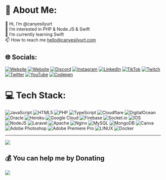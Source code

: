 # 💫 About Me:
👋 Hi, I’m @canyesilyurt<br>👀 I’m interested in PHP & Node.JS & Swift<br>🌱 I’m currently learning Swift<br>📫 How to reach me hello@canyesilyurt.com


## 🌐 Socials:
[![Website](https://img.shields.io/badge/Can%20Yesilyurt-%23000.svg?style=flat&logoColor=white)](https://canyesilyurt.com) 
[![Website](https://img.shields.io/badge/cy4u-%234ea94b.svg?style=flat&logoColor=white)](https://cy4u.dev) 
[![Discord](https://img.shields.io/badge/Discord-%237289DA.svg?logo=discord&logoColor=white)](https://discord.gg/https://discord.gg/rPqxXSMJcV) [![Instagram](https://img.shields.io/badge/Instagram-%23E4405F.svg?logo=Instagram&logoColor=white)](https://instagram.com/cyoffline) [![LinkedIn](https://img.shields.io/badge/LinkedIn-%230077B5.svg?logo=linkedin&logoColor=white)](https://linkedin.com/in/canyesilyurt) [![TikTok](https://img.shields.io/badge/TikTok-%23000000.svg?logo=TikTok&logoColor=white)](https://tiktok.com/@janyesilyurt) [![Twitch](https://img.shields.io/badge/Twitch-%239146FF.svg?logo=Twitch&logoColor=white)](https://twitch.tv/canyesilyurt) [![Twitter](https://img.shields.io/badge/Twitter-%231DA1F2.svg?logo=Twitter&logoColor=white)](https://twitter.com/cybusy) [![YouTube](https://img.shields.io/badge/YouTube-%23FF0000.svg?logo=YouTube&logoColor=white)](https://youtube.com/@janyesilyurt) [![Codepen](https://img.shields.io/badge/Codepen-000000?style=for-the-badge&logo=codepen&logoColor=white)](https://codepen.io/canyesilyurt) 



# 💻 Tech Stack:
![JavaScript](https://img.shields.io/badge/javascript-%23323330.svg?style=flat&logo=javascript&logoColor=%23F7DF1E) ![HTML5](https://img.shields.io/badge/html5-%23E34F26.svg?style=flat&logo=html5&logoColor=white) ![PHP](https://img.shields.io/badge/php-%23777BB4.svg?style=flat&logo=php&logoColor=white) ![TypeScript](https://img.shields.io/badge/typescript-%23007ACC.svg?style=flat&logo=typescript&logoColor=white) ![Cloudflare](https://img.shields.io/badge/Cloudflare-F38020?style=flat&logo=Cloudflare&logoColor=white) ![DigitalOcean](https://img.shields.io/badge/DigitalOcean-%230167ff.svg?style=flat&logo=digitalOcean&logoColor=white) ![Oracle](https://img.shields.io/badge/Oracle-F80000?style=flat&logo=oracle&logoColor=white) ![Heroku](https://img.shields.io/badge/heroku-%23430098.svg?style=flat&logo=heroku&logoColor=white) ![Google Cloud](https://img.shields.io/badge/Google%20Cloud-%234285F4.svg?style=flat&logo=google-cloud&logoColor=white) ![Firebase](https://img.shields.io/badge/firebase-%23039BE5.svg?style=flat&logo=firebase) ![Socket.io](https://img.shields.io/badge/Socket.io-black?style=flat&logo=socket.io&badgeColor=010101) ![IOS](https://img.shields.io/badge/IOS-%2320232a.svg?style=flat&logo=apple&logoColor=white) ![NodeJS](https://img.shields.io/badge/node.js-6DA55F?style=flat&logo=node.js&logoColor=white) ![Laravel](https://img.shields.io/badge/laravel-%23FF2D20.svg?style=flat&logo=laravel&logoColor=white) ![Apache](https://img.shields.io/badge/apache-%23D42029.svg?style=flat&logo=apache&logoColor=white) ![Nginx](https://img.shields.io/badge/nginx-%23009639.svg?style=flat&logo=nginx&logoColor=white) ![MySQL](https://img.shields.io/badge/mysql-%2300f.svg?style=flat&logo=mysql&logoColor=white) ![MongoDB](https://img.shields.io/badge/MongoDB-%234ea94b.svg?style=flat&logo=mongodb&logoColor=white) ![Canva](https://img.shields.io/badge/Canva-%2300C4CC.svg?style=flat&logo=Canva&logoColor=white) ![Adobe Photoshop](https://img.shields.io/badge/Adobe%20Photoshop-%2331A8FF.svg?style=flat&logo=adobephotoshop&logoColor=white) ![Adobe Premiere Pro](https://img.shields.io/badge/Adobe%20Premiere%20Pro-9999FF.svg?style=flat&logo=Adobe%20Premiere%20Pro&logoColor=white) ![LINUX](https://img.shields.io/badge/Linux-FCC624?style=flat&logo=linux&logoColor=black) ![Docker](https://img.shields.io/badge/docker-%230db7ed.svg?style=flat&logo=docker&logoColor=white) 


---
[![](https://visitcount.itsvg.in/api?id=canyesilyurt&icon=5&color=3)](https://visitcount.itsvg.in)

  ## 💰 You can help me by Donating
<a rel="nofollow" target="_blank" href="https://www.buymeacoffee.com/janyesilyurt"><img src="https://img.buymeacoffee.com/button-api/?text=Buy me a whiskey&emoji=🥃&slug=janyesilyurt&button_colour=fed646&font_colour=000000&font_family=Cookie&outline_colour=000000&coffee_colour=FFDD00" /></a>

  
<!-- Proudly created with GPRM ( https://gprm.itsvg.in ) -->
